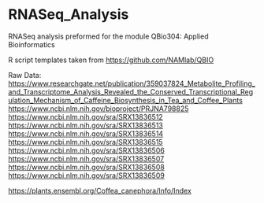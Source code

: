 # RNASeq_Analysis
RNASeq analysis preformed for the module QBio304: Applied Bioinformatics

R script templates taken from https://github.com/NAMlab/QBIO  

Raw Data:  
https://www.researchgate.net/publication/359037824_Metabolite_Profiling_and_Transcriptome_Analysis_Revealed_the_Conserved_Transcriptional_Regulation_Mechanism_of_Caffeine_Biosynthesis_in_Tea_and_Coffee_Plants  
https://www.ncbi.nlm.nih.gov/bioproject/PRJNA798825  
https://www.ncbi.nlm.nih.gov/sra/SRX13836512  
https://www.ncbi.nlm.nih.gov/sra/SRX13836513  
https://www.ncbi.nlm.nih.gov/sra/SRX13836514  
https://www.ncbi.nlm.nih.gov/sra/SRX13836515  
https://www.ncbi.nlm.nih.gov/sra/SRX13836506  
https://www.ncbi.nlm.nih.gov/sra/SRX13836507  
https://www.ncbi.nlm.nih.gov/sra/SRX13836508  
https://www.ncbi.nlm.nih.gov/sra/SRX13836509  

https://plants.ensembl.org/Coffea_canephora/Info/Index
